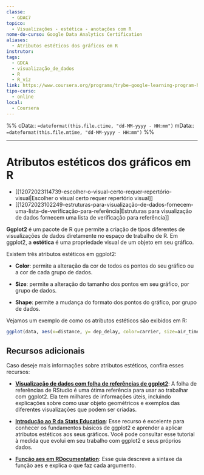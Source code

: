 ```yaml
---
classe:
  - GDAC7
topico:
  - Visualizações - estética - anotações com R
nome-do-curso: Google Data Analytics Certification
aliases:
  - Atributos estéticos dos gráficos em R
instrutor: 
tags:
  - GDCA
  - visualização_de_dados
  - R
  - R_viz
link: https://www.coursera.org/programs/trybe-google-learning-program-hrevt/professional-certificates/google-data-analytics?collectionId=twDTY
tipo-curso:
  - online
local:
  - Coursera
---
```

%%
cData:: `=dateformat(this.file.ctime, "dd-MM-yyyy - HH:mm")`
mData:: `=dateformat(this.file.mtime, "dd-MM-yyyy - HH:mm")`
%%
____

# Atributos estéticos dos gráficos em R

- [[12072023114739-escolher-o-visual-certo-requer-repertório-visual|Escolher o visual certo requer repertório visual]]
- [[12072023102249-estruturas-para-visualização-de-dados-fornecem-uma-lista-de-verificação-para-referência|Estruturas para visualização de dados fornecem uma lista de verificação para referência]]

**Ggplot2** é um pacote de R que permite a criação de tipos diferentes de visualizações de dados diretamente no espaço de trabalho de R. Em ggplot2, a **estética** é uma propriedade visual de um objeto em seu gráfico. 

Existem três atributos estéticos em ggplot2:

- **Color**: permite a alteração da cor de todos os pontos do seu gráfico ou a cor de cada grupo de dados.
    
- **Size**: permite a alteração do tamanho dos pontos em seu gráfico, por grupo de dados.
    
- **Shape**: permite a mudança do formato dos pontos do gráfico, por grupo de dados.
    

Vejamos um exemplo de como os atributos estéticos são exibidos em R:
```r
ggplot(data, aes(x=distance, y= dep_delay, color=carrier, size=air_time, shape = carrier)) + geom_point()
```

## **Recursos adicionais**

Caso deseje mais informações sobre atributos estéticos, confira esses recursos:

- [**Visualização de dados com folha de referências de ggplot2**](https://ggplot2.tidyverse.org/): A folha de referências de RStudio é uma ótima referência para usar ao trabalhar com ggplot2. Ela tem milhares de informações úteis, incluindo explicações sobre como usar objeto geométricos e exemplos das diferentes visualizações que podem ser criadas. 
    
- [**Introdução ao R da Stats Education**](http://statseducation.com/Introduction-to-R/modules/graphics/aesthetics/): Esse recurso é excelente para conhecer os fundamentos básicos de ggplot2 e aprender a aplicar atributos estéticos aos seus gráficos. Você pode consultar esse tutorial à medida que evolui em seu trabalho com ggplot2 e seus próprios dados. 
    
- [**Função aes em RDocumentation**](https://www.rdocumentation.org/packages/ggplot2/versions/3.3.3/topics/aes): Esse guia descreve a sintaxe da função aes e explica o que faz cada argumento.